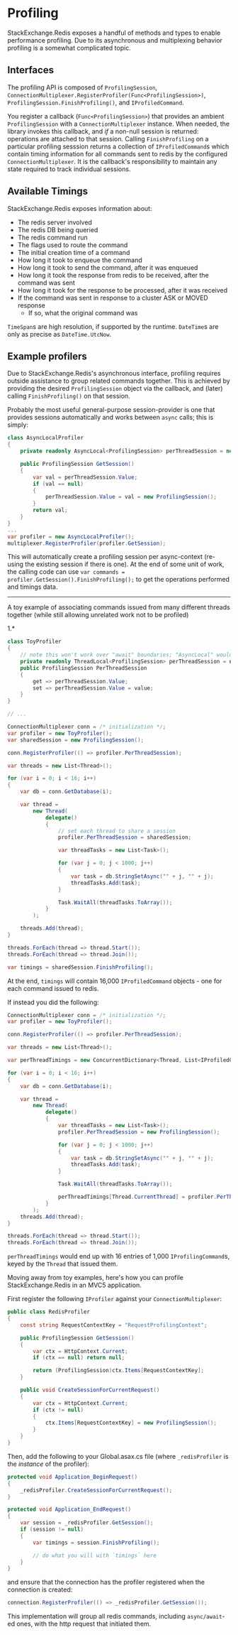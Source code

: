 ﻿Profiling
===

StackExchange.Redis exposes a handful of methods and types to enable performance profiling.  Due to its asynchronous and multiplexing
behavior profiling is a somewhat complicated topic.

Interfaces
---

The profiling API is composed of `ProfilingSession`, `ConnectionMultiplexer.RegisterProfiler(Func<ProfilingSession>)`,
`ProfilingSession.FinishProfiling()`, and `IProfiledCommand`.

You register a callback (`Func<ProfilingSession>`) that provides an ambient `ProfilingSession` with a `ConnectionMultiplexer` instance. When needed,
the library invokes this callback, and *if* a non-null session is returned: operations are attached to that session. Calling `FinishProfiling` on
a particular profiling sesssion returns a collection of `IProfiledCommand`s which contain timing information for all commands sent to redis by the
configured `ConnectionMultiplexer`. It is the callback's responsibility to maintain any state required to track individual sessions.

Available Timings
---

StackExchange.Redis exposes information about:

 - The redis server involved
 - The redis DB being queried
 - The redis command run
 - The flags used to route the command
 - The initial creation time of a command
 - How long it took to enqueue the command
 - How long it took to send the command, after it was enqueued
 - How long it took the response from redis to be received, after the command was sent
 - How long it took for the response to be processed, after it was received
 - If the command was sent in response to a cluster ASK or MOVED response
   - If so, what the original command was

`TimeSpan`s are high resolution, if supported by the runtime.  `DateTime`s are only as precise as `DateTime.UtcNow`.

Example profilers
---

Due to StackExchange.Redis's asynchronous interface, profiling requires outside assistance to group related commands together.
This is achieved by providing the desired `ProfilingSession` object via the callback, and (later) calling `FinishProfiling()` on that session.

Probably the most useful general-purpose session-provider is one that provides sessions automatically and works between `async` calls; this is simply:

```csharp
class AsyncLocalProfiler
{
    private readonly AsyncLocal<ProfilingSession> perThreadSession = new AsyncLocal<ProfilingSession>();

    public ProfilingSession GetSession()
    {
        var val = perThreadSession.Value;
        if (val == null)
        {
            perThreadSession.Value = val = new ProfilingSession();
        }
        return val;
    }
}
...
var profiler = new AsyncLocalProfiler();
multiplexer.RegisterProfiler(profiler.GetSession);
```

This will automatically create a profiling session per async-context (re-using the existing session if there is one). At the end of some unit of work, the
calling code can use `var commands = profiler.GetSession().FinishProfiling();` to get the operations performed and timings data.


---


A toy example of associating commands issued from many different threads together (while still allowing unrelated work not to be profiled)

1.*

```csharp
class ToyProfiler
{
    // note this won't work over "await" boundaries; "AsyncLocal" would be necessary there
    private readonly ThreadLocal<ProfilingSession> perThreadSession = new ThreadLocal<ProfilingSession>();
    public ProfilingSession PerThreadSession
    {
        get => perThreadSession.Value;
        set => perThreadSession.Value = value;
    }
}

// ...

ConnectionMultiplexer conn = /* initialization */;
var profiler = new ToyProfiler();
var sharedSession = new ProfilingSession();

conn.RegisterProfiler(() => profiler.PerThreadSession);

var threads = new List<Thread>();

for (var i = 0; i < 16; i++)
{
    var db = conn.GetDatabase(i);

    var thread =
        new Thread(
            delegate()
            {
                // set each thread to share a session
            	profiler.PerThreadSession = sharedSession;

                var threadTasks = new List<Task>();

                for (var j = 0; j < 1000; j++)
                {
                    var task = db.StringSetAsync("" + j, "" + j);
                    threadTasks.Add(task);
                }

                Task.WaitAll(threadTasks.ToArray());
            }
        );

	threads.Add(thread);
}

threads.ForEach(thread => thread.Start());
threads.ForEach(thread => thread.Join());

var timings = sharedSession.FinishProfiling();
```

At the end, `timings` will contain 16,000 `IProfiledCommand` objects - one for each command issued to redis.

If instead you did the following:

```csharp
ConnectionMultiplexer conn = /* initialization */;
var profiler = new ToyProfiler();

conn.RegisterProfiler(() => profiler.PerThreadSession);

var threads = new List<Thread>();

var perThreadTimings = new ConcurrentDictionary<Thread, List<IProfiledCommand>>();

for (var i = 0; i < 16; i++)
{
    var db = conn.GetDatabase(i);

    var thread =
        new Thread(
            delegate()
            {
                var threadTasks = new List<Task>();
                profiler.PerThreadSession = new ProfilingSession();

                for (var j = 0; j < 1000; j++)
                {
                    var task = db.StringSetAsync("" + j, "" + j);
                    threadTasks.Add(task);
                }

                Task.WaitAll(threadTasks.ToArray());

                perThreadTimings[Thread.CurrentThread] = profiler.PerThreadSession.FinishProfiling().ToList();
            }
        );
    threads.Add(thread);
}

threads.ForEach(thread => thread.Start());
threads.ForEach(thread => thread.Join());
```

`perThreadTimings` would end up with 16 entries of 1,000 `IProfilingCommand`s, keyed by the `Thread` that issued them.

Moving away from toy examples, here's how you can profile StackExchange.Redis in an MVC5 application.

First register the following `IProfiler` against your `ConnectionMultiplexer`:

```csharp
public class RedisProfiler
{
    const string RequestContextKey = "RequestProfilingContext";

    public ProfilingSession GetSession()
    {
        var ctx = HttpContext.Current;
        if (ctx == null) return null;

        return (ProfilingSession)ctx.Items[RequestContextKey];
    }

    public void CreateSessionForCurrentRequest()
    {
        var ctx = HttpContext.Current;
        if (ctx != null)
        {
            ctx.Items[RequestContextKey] = new ProfilingSession();
        }
    }
}
```

Then, add the following to your Global.asax.cs file (where `_redisProfiler` is the *instance* of the profiler):

```csharp
protected void Application_BeginRequest()
{
    _redisProfiler.CreateSessionForCurrentRequest();
}

protected void Application_EndRequest()
{
    var session = _redisProfiler.GetSession();
    if (session != null)
    {
        var timings = session.FinishProfiling();

		// do what you will with `timings` here
    }
}
```

and ensure that the connection has the profiler registered when the connection is created:

```csharp
connection.RegisterProfiler(() => _redisProfiler.GetSession());
```

This implementation will group all redis commands, including `async/await`-ed ones, with the http request that initiated them.

